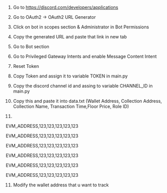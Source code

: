 1) Go to https://discord.com/developers/applications

2) Go to OAuth2 -> OAuth2 URL Generator

3) Click on bot in scopes section & Administrator in Bot Permissions

4) Copy the generated URL and paste that link in new tab

5) Go to Bot section

6) Go to Privileged Gateway Intents and enable Message Content Intent

7) Reset Token

8) Copy Token and assign it to variable TOKEN in main.py

9) Copy the discord channel id and assing to variable CHANNEL_ID in main.py

10) Copy this and paste it into data.txt (Wallet Address, Collection Address, Collection Name, Transaction Time,Floor Price, Role ID)
11) 

EVM_ADDRESS,123,123,123,123,123

EVM_ADDRESS,123,123,123,123,123

EVM_ADDRESS,123,123,123,123,123

EVM_ADDRESS,123,123,123,123,123

EVM_ADDRESS,123,123,123,123,123

EVM_ADDRESS,123,123,123,123,123


11) Modify the wallet address that u want to track
